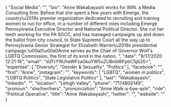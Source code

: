 {
  "Social Media": "",
  "bio": "Anne Wakabayashi works for WIN. a Media Consulting firm. Before that she spent a few years with Emerge, the country\u2019s premier organization dedicated to recruiting and training women to run for office, in a number of different roles including Emerge Pennsylvania Executive Director and  National Political Director. She cut her teeth working for the PA SDCC, and has managed campaigns up and down the ballot from city council, to State Supreme Court all the way up to Pennsylvania Senior Strategist for Elizabeth Warren\u2019s presidential campaign.\u00a0\u00a0Anne serves as the Chair of Governor Wolf's LGBTQ Commission, the first of its kind in the nation. ",
  "date": "9/17/2020 12:21:18",
  "email": "d2FrYWJheWFzaGkuYW5uZUBnbWFpbC5jb20=",
  "expertise": [
    "Diversity",
    "Gender & Sexuality",
    "Politics"
  ],
  "facebook": "",
  "first": "Anne",
  "instagram": "",
  "keywords": [
    "LGBTQ",
    "women in politics",
    "LGBTQ Politics",
    "State Legislative Politics"
  ],
  "last": "Wakabayashi",
  "linkedin": "",
  "location": "Lehigh Valley",
  "phone": "7174800149",
  "pronoun": "she/her/hers",
  "pronunciation": "Anne Walk-a-bye-ashi",
  "role": "Political Operative",
  "title": "Anne Wakabayashi",
  "twitter": "",
  "website": ""
}